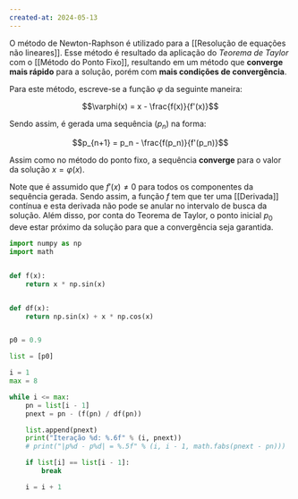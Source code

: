 ```yaml
---
created-at: 2024-05-13
---
```


O método de Newton-Raphson é utilizado para a [[Resolução de equações não lineares]]. Esse método é resultado da aplicação do *Teorema de Taylor* com o [[Método do Ponto Fixo]], resultando em um método que **converge mais rápido** para a solução, porém com **mais condições de convergência**.

Para este método, escreve-se a função $\varphi$ da seguinte maneira:

$$\varphi(x) = x - \frac{f(x)}{f'(x)}$$

Sendo assim, é gerada uma sequência $(p_n)$ na forma:

$$p_{n+1} = p_n - \frac{f(p_n)}{f'(p_n)}$$

Assim como no método do ponto fixo, a sequência **converge** para o valor da solução $x = \varphi(x)$.

Note que é assumido que $f'(x) \neq 0$ para todos os componentes da sequência gerada. Sendo assim, a função $f$ tem que ter uma [[Derivada]] contínua e esta derivada não pode se anular no intervalo de busca da solução. Além disso, por conta do Teorema de Taylor, o ponto inicial $p_0$ deve estar próximo da solução para que a convergência seja garantida.

```python
import numpy as np
import math


def f(x):
    return x * np.sin(x)


def df(x):
    return np.sin(x) + x * np.cos(x)


p0 = 0.9

list = [p0]

i = 1
max = 8

while i <= max:
    pn = list[i - 1]
    pnext = pn - (f(pn) / df(pn))

    list.append(pnext)
    print("Iteração %d: %.6f" % (i, pnext))
    # print("|p%d - p%d| = %.5f" % (i, i - 1, math.fabs(pnext - pn)))

    if list[i] == list[i - 1]:
        break

    i = i + 1
```